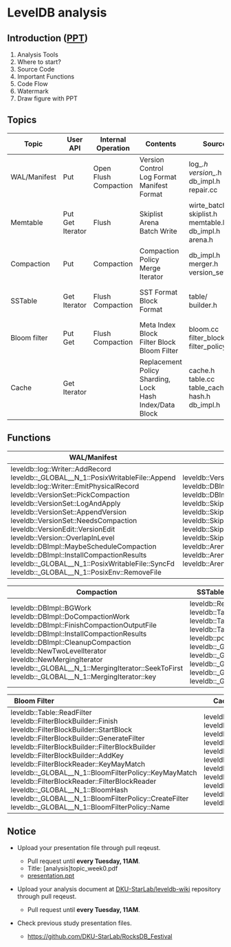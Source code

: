 # LevelDB analysis
## Introduction ([PPT](./[analysis]analysis_introduction_week5.pdf))
1. Analysis Tools 
2. Where to start?
3. Source Code
4. Important Functions
5. Code Flow
7. Watermark
8. Draw figure with PPT




## Topics
| Topic        | User API         | Internal Operation    | Contents                                                | Source Code                                                    |PPT|
|--------------|------------------|-----------------------|---------------------------------------------------------|----------------------------------------------------------------|--|
| WAL/Manifest | Put              | Open </br>Flush </br>Compaction | Version Control </br>Log Format </br>Manifest Format             | log_*.h </br>version_*.h </br>db_impl.h </br>repair.cc                        |[Week5](./%5Banalysis%5DWAL%2CManifest_week5.pdf.pdf)</br>[Week6](./%5Banalysis%5DWAL%2CManifest_week6.pdf.pdf)</br>[Week8](./%5Banalysis%5DWAL%2CManifest_week8.pdf)</br>[Week9](./%5Banalysis%5DWAL%2CMANIFEST_week9.pdf)|
| Memtable     | Put </br>Get </br>Iterator | Flush                 | Skiplist </br>Arena </br>Batch Write                              | wirte_batch_internal.h </br>skiplist.h </br>memtable.h </br>db_impl.h </br>arena.h |[Week5](./%5Banalysis%5Dmemtable_week5.pdf)</br>[Week6](./%5Banalysis%5Dmemtable_week6.pdf)</br>[Week8](./%5Banalysis%5Dmemtable_week8.pdf)</br>[Week9](./%5Banalysis%5Dmemtable_week9.pdf)|
| Compaction   | Put              | Compaction            | Compaction Policy </br>Merge Iterator                        | db_impl.h </br>merger.h </br>version_set.h                               |[Week5](./%5Banalysis%5DCompaction_week5.pdf)</br>[Week6](./%5Banaylsis%5DCompaction_week6.pdf)</br>[Week8](./%5Banaylsis%5DCompaction_week8.pdf)</br>[Week9](./%5Banaylsis%5DCompaction_week9.pdf)|
| SSTable      | Get </br>Iterator     | Flush </br>Compaction      | SST Format </br>Block Format                                 | table/ </br>builder.h                                               |[Week5](./%5Banalysis%5DSSTable_week5.pdf)</br>[Week6](./%5Banalysis%5DSSTable_week6.pdf)</br>[Week8](./%5Banalysis%5DSSTable_week8.pdf)</br>[Week9](./%5Banalysis%5DSSTable_week9.pdf)|
| Bloom filter | Put </br>Get          | Flush </br>Compaction      | Meta Index Block </br>Filter Block </br>Bloom Filter              | bloom.cc </br>filter_block.cc </br>filter_policy.h                       |[Week5](./%5Banalysis%5Dbloomfilter_week5.pdf)</br>[Week6](./%5Banalysis%5Dbloomfilter_week6.pdf)</br>[Week8](./%5Banalysis%5Dbloomfilter_week8.pdf)</br>[Week9](./%5Banalysis%5Dbloomfilter_week9.pdf)|
| Cache        | Get </br>Iterator    |                       | Replacement Policy </br>Sharding, Lock </br>Hash </br>Index/Data Block | cache.h </br>table.cc </br>table_cache.h </br>hash.h </br>db_impl.h                |[Week5]([analysis]cache_week5.pdf)</br>[Week6](./%5Banalysis%5Dcache_week6.pdf)</br>[Week8](./%5Banalysis%5Dcache_week8.pdf)</br>[Week9](./%5Banalysis%5Dcache_week9.pdf)


## Functions
| **WAL/Manifest**  <img width=320/>                                                                                                                                                                                                                                                                                                                                                                                                                                                                                                                                                                    | **Memtable**       <img width=320/>                                                                                                                                                                                                                                                                                                                                                                                       |
|---------------------------------------------------------------------------------------------------------------------------------------------------------------------------------------------------------------------------------------------------------------------------------------------------------------------------------------------------------------------------------------------------------------------------------------------------------------------------------------------------------------------------------------------------------------------------------------|--------------------------------------------------------------------------------------------------------------------------------------------------------------------------------------------------------------------------------------------------------------------------------------------------------------------------------------------------------------------------------------------------------|
| leveldb::log::Writer::AddRecord </br>leveldb::_GLOBAL__N_1::PosixWritableFile::Append </br>leveldb::log::Writer::EmitPhysicalRecord </br>leveldb::VersionSet::PickCompaction </br>leveldb::VersionSet::LogAndApply </br>leveldb::VersionSet::AppendVersion </br>leveldb::VersionSet::NeedsCompaction </br>leveldb::VersionEdit::VersionEdit </br>leveldb::Version::OverlapInLevel </br>leveldb::DBImpl::MaybeScheduleCompaction </br>leveldb::DBImpl::InstallCompactionResults </br>leveldb::_GLOBAL__N_1::PosixWritableFile::SyncFd </br>leveldb::_GLOBAL__N_1::PosixEnv::RemoveFile | leveldb::Version::PickLevelForMemTableOutput </br>leveldb::DBImpl::CompactMemTable </br>leveldb::DBImpl::WriteLevel0Table </br>leveldb::SkipList::RandomHeight </br>leveldb::SkipList::NewNode </br>leveldb::SkipList::Equal </br>leveldb::SkipList::Node::SetNext </br>leveldb::SkipList::Iterator </br>leveldb::Arena::MemoryUsage </br>leveldb::Arena::AllocateNewBlock </br>leveldb::Arena::~Arena |

| **Compaction**      <img width=320/>                                                                                                                                                                                                                                                                                                                                                             | **SSTable**        <img width=320/>                                                                                                                                                                                                                                                                                                                                                                                                                             |
|-------------------------------------------------------------------------------------------------------------------------------------------------------------------------------------------------------------------------------------------------------------------------------------------------------------------------------------------------------------------------------------|-------------------------------------------------------------------------------------------------------------------------------------------------------------------------------------------------------------------------------------------------------------------------------------------------------------------------------------------------------------------------------------------------------------------------------------------------|
| leveldb::DBImpl::BGWork </br>leveldb::DBImpl::DoCompactionWork </br>leveldb::DBImpl::FinishCompactionOutputFile </br>leveldb::DBImpl::InstallCompactionResults </br>leveldb::DBImpl::CleanupCompaction </br>leveldb::NewTwoLevelIterator </br>leveldb::NewMergingIterator </br>leveldb::_GLOBAL__N_1::MergingIterator::SeekToFirst </br>leveldb::_GLOBAL__N_1::MergingIterator::key | leveldb::ReadBlock </br>leveldb::TableBuilder::Add  </br>leveldb::TableBuilder::Flush </br>leveldb::TableBuilder::WriteBlock </br>leveldb::port::Snappy_Compress </br>leveldb::_GLOBAL__N_1::HandleTable::Lookup </br>leveldb::_GLOBAL__N_1::PosixMmapReadableFile::Read  </br>leveldb::_GLOBAL__N_1::TwoLevelIterator::InitDataBlock </br>leveldb::_GLOBAL__N_1::PosixWritableFile::Append </br>leveldb::_GLOBAL__N_1::PosixWritableFile::Sync |

| **Bloom Filter**                   <img width=320/>                                                                                                                                                                                                                                                                                                                                                                                                                                                                                                                                              | **Cache**                  <img width=320/>                                                                                                                                                                                                                                                                                                                                                                                                                                                                                                     |
|----------------------------------------------------------------------------------------------------------------------------------------------------------------------------------------------------------------------------------------------------------------------------------------------------------------------------------------------------------------------------------------------------------------------------------------------------------------------------------------------------------------------------------------------------------------------------------|---------------------------------------------------------------------------------------------------------------------------------------------------------------------------------------------------------------------------------------------------------------------------------------------------------------------------------------------------------------------------------------------------------------------------------------------------------------------------------------------------------------------------------|
| leveldb::Table::ReadFilter </br>leveldb::FilterBlockBuilder::Finish </br>leveldb::FilterBlockBuilder::StartBlock </br>leveldb::FilterBlockBuilder::GenerateFilter </br>leveldb::FilterBlockBuilder::FilterBlockBuilder </br>leveldb::FilterBlockBuilder::AddKey </br>leveldb::FilterBlockReader::KeyMayMatch </br>leveldb::_GLOBAL__N_1::BloomFilterPolicy::KeyMayMatch </br>leveldb::FilterBlockReader::FilterBlockReader </br>leveldb::_GLOBAL__N_1::BloomHash </br>leveldb::_GLOBAL__N_1::BloomFilterPolicy::CreateFilter </br>leveldb::_GLOBAL__N_1::BloomFilterPolicy::Name | leveldb::TableCache::FindTable </br>leveldb::DeleteCachedBlock </br>leveldb::_GLOBAL__N_1::LRUCache::Release </br>leveldb::_GLOBAL__N_1::LRUCache::LRU_Remove </br>leveldb::_GLOBAL__N_1::LRUCache::LRU_Append </br>leveldb::_GLOBAL__N_1::LRUCache::FinishErase </br>leveldb::_GLOBAL__N_1::LRUCache::Unref </br>leveldb::_GLOBAL__N_1::ShardedLRUCache::Shard </br>leveldb::_GLOBAL__N_1::ShardedLRUCache::Lookup </br>leveldb::_GLOBAL__N_1::ShardedLRUCache::Insert </br>leveldb::_GLOBAL__N_1::PosixMmapReadableFile::Read |


## Notice
* Upload your presentation file through pull reqeust.
    - Pull request until **every Tuesday, 11AM**.
    - Title: [analysis]topic_week0.pdf
    - [presentation.ppt](../file/%5Bformat%5Dleveldb_study_ppt.pptx)   
    
* Upload your analysis document at [DKU-StarLab/leveldb-wiki](https://github.com/DKU-StarLab/leveldb-wiki) repository through pull reqeust.
    - Pull request until **every Tuesday, 11AM**.
* Check previous study presentation files.
    - https://github.com/DKU-StarLab/RocksDB_Festival
